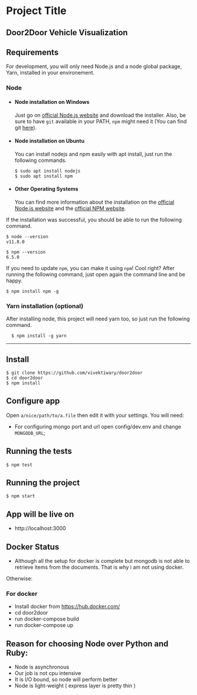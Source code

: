 # Project Title

Door2Door Vehicle Visualization
---
## Requirements

For development, you will only need Node.js and a node global package, Yarn, installed in your environement.

### Node
- #### Node installation on Windows

  Just go on [official Node.js website](https://nodejs.org/) and download the installer.
Also, be sure to have `git` available in your PATH, `npm` might need it (You can find git [here](https://git-scm.com/)).

- #### Node installation on Ubuntu

  You can install nodejs and npm easily with apt install, just run the following commands.

      $ sudo apt install nodejs
      $ sudo apt install npm

- #### Other Operating Systems
  You can find more information about the installation on the [official Node.js website](https://nodejs.org/) and the [official NPM website](https://npmjs.org/).

If the installation was successful, you should be able to run the following command.

    $ node --version
    v11.8.0

    $ npm --version
    6.5.0

If you need to update `npm`, you can make it using `npm`! Cool right? After running the following command, just open again the command line and be happy.

    $ npm install npm -g

###
### Yarn installation (optional)
  After installing node, this project will need yarn too, so just run the following command.

      $ npm install -g yarn

---

## Install

    $ git clone https://github.com/vivektiwary/door2door
    $ cd door2door
    $ npm install

## Configure app

Open `a/nice/path/to/a.file` then edit it with your settings. You will need:

- For configuring mongo port and url open config/dev.env and change `MONGODB_URL`;

## Running the tests

    $ npm test

## Running the project

    $ npm start
    
## App will be live on
- http://localhost:3000


## Docker Status
- Although all the setup for docker is complete but mongodb is not
able to retrieve items from the documents. That is why i am not using docker.

Otherwise:

### For docker
- Install docker from https://hub.docker.com/
- cd door2door
- run docker-compose build
- run docker-compose up



## Reason for choosing Node over Python and Ruby:
- Node is asynchronous
- Our job is not cpu intensive
- It is I/O bound, so node will perform better
- Node is light-weight ( express layer is pretty thin )